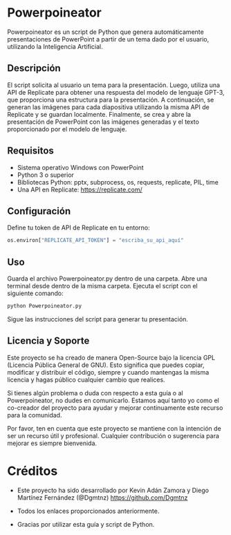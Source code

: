 # Powerpoineator

Powerpoineator es un script de Python que genera automáticamente presentaciones de PowerPoint a partir de un tema dado por el usuario, utilizando la Inteligencia Artificial.

## Descripción

El script solicita al usuario un tema para la presentación. Luego, utiliza una API de Replicate para obtener una respuesta del modelo de lenguaje GPT-3, que proporciona una estructura para la presentación. A continuación, se generan las imágenes para cada diapositiva utilizando la misma API de Replicate y se guardan localmente. Finalmente, se crea y abre la presentación de PowerPoint con las imágenes generadas y el texto proporcionado por el modelo de lenguaje.

## Requisitos

- Sistema operativo Windows con PowerPoint
- Python 3 o superior
- Bibliotecas Python: pptx, subprocess, os, requests, replicate, PIL, time
- Una API en Replicate: https://replicate.com/

## Configuración

Define tu token de API de Replicate en tu entorno:

```python
os.environ["REPLICATE_API_TOKEN"] = "escriba_su_api_aquí"
```
## Uso
Guarda el archivo Powerpoineator.py dentro de una carpeta.
Abre una terminal desde dentro de la misma carpeta.
Ejecuta el script con el siguiente comando: 
```python
python Powerpoineator.py
```
Sigue las instrucciones del script para generar tu presentación.

## Licencia y Soporte
Este proyecto se ha creado de manera Open-Source bajo la licencia GPL (Licencia Pública General de GNU). Esto significa que puedes copiar, modificar y distribuir el código, siempre y cuando mantengas la misma licencia y hagas público cualquier cambio que realices.

Si tienes algún problema o duda con respecto a esta guía o al Powerpoineator, no dudes en comunicarlo. Estamos aquí tanto yo como el co-creador del proyecto para ayudar y mejorar continuamente este recurso para la comunidad.

Por favor, ten en cuenta que este proyecto se mantiene con la intención de ser un recurso útil y profesional. Cualquier contribución o sugerencia para mejorar es siempre bienvenida.

# Créditos

- Este proyecto ha sido desarrollado por Kevin Adán Zamora y Diego Martínez Fernández (@Dgmtnz) https://github.com/Dgmtnz

- Todos los enlaces proporcionados anteriormente.

- Gracias por utilizar esta guía y script de Python.
